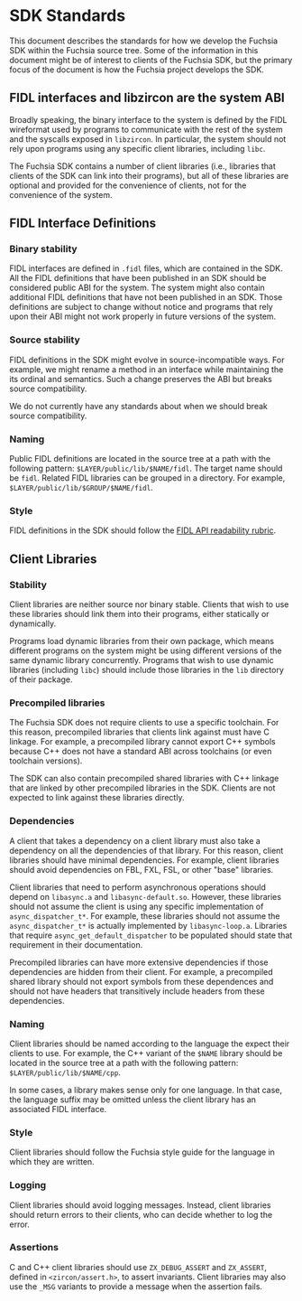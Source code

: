 SDK Standards
=============

This document describes the standards for how we develop the Fuchsia SDK within
the Fuchsia source tree. Some of the information in this document might be of
interest to clients of the Fuchsia SDK, but the primary focus of the document is
how the Fuchsia project develops the SDK.

## FIDL interfaces and libzircon are the system ABI

Broadly speaking, the binary interface to the system is defined by the FIDL
wireformat used by programs to communicate with the rest of the system and the
syscalls exposed in `libzircon`. In particular, the system should not rely upon
programs using any specific client libraries, including `libc`.

The Fuchsia SDK contains a number of client libraries (i.e., libraries that
clients of the SDK can link into their programs), but all of these libraries are
optional and provided for the convenience of clients, not for the convenience of
the system.

## FIDL Interface Definitions

### Binary stability

FIDL interfaces are defined in `.fidl` files, which are contained in the SDK.
All the FIDL definitions that have been published in an SDK should be considered
public ABI for the system. The system might also contain additional FIDL
definitions that have not been published in an SDK. Those definitions are
subject to change without notice and programs that rely upon their ABI might not
work properly in future versions of the system.

### Source stability

FIDL definitions in the SDK might evolve in source-incompatible ways. For
example, we might rename a method in an interface while maintaining the its
ordinal and semantics. Such a change preserves the ABI but breaks source
compatibility.

We do not currently have any standards about when we should break source
compatibility.

### Naming

Public FIDL definitions are located in the source tree at a path with the
following pattern: `$LAYER/public/lib/$NAME/fidl`. The target name should be
`fidl`. Related FIDL libraries can be grouped in a directory. For example,
`$LAYER/public/lib/$GROUP/$NAME/fidl`.

### Style

FIDL definitions in the SDK should follow the [FIDL API readability rubric].

## Client Libraries

### Stability

Client libraries are neither source nor binary stable. Clients that wish to use
these libraries should link them into their programs, either statically or
dynamically.

Programs load dynamic libraries from their own package, which means different
programs on the system might be using different versions of the same dynamic
library concurrently. Programs that wish to use dynamic libraries (including
`libc`) should include those libraries in the `lib` directory of their package.

### Precompiled libraries

The Fuchsia SDK does not require clients to use a specific toolchain. For this
reason, precompiled libraries that clients link against must have C linkage. For
example, a precompiled library cannot export C++ symbols because C++ does not
have a standard ABI across toolchains (or even toolchain versions).

The SDK can also contain precompiled shared libraries with C++ linkage that are
linked by other precompiled libraries in the SDK. Clients are not expected to
link against these libraries directly.

### Dependencies

A client that takes a dependency on a client library must also take a dependency
on all the dependencies of that library. For this reason, client libraries
should have minimal dependencies. For example, client libraries should avoid
dependencies on FBL, FXL, FSL, or other "base" libraries.

Client libraries that need to perform asynchronous operations should depend on
`libasync.a` and `libasync-default.so`. However, these libraries should not
assume the client is using any specific implementation of `async_dispatcher_t*`.
For example, these libraries should not assume the `async_dispatcher_t*` is
actually implemented by `libasync-loop.a`. Libraries that require
`async_get_default_dispatcher` to be populated should state that requirement in
their documentation.

Precompiled libraries can have more extensive dependencies if those dependencies
are hidden from their client. For example, a precompiled shared library should
not export symbols from these dependences and should not have headers that
transitively include headers from these dependencies.

### Naming

Client libraries should be named according to the language the expect their
clients to use. For example, the C++ variant of the `$NAME` library should be
located in the source tree at a path with the following pattern:
`$LAYER/public/lib/$NAME/cpp`.

In some cases, a library makes sense only for one language. In that case, the
language suffix may be omitted unless the client library has an associated
FIDL interface.

### Style

Client libraries should follow the Fuchsia style guide for the language in which
they are written.

### Logging

Client libraries should avoid logging messages. Instead, client libraries should
return errors to their clients, who can decide whether to log the error.

### Assertions

C and C++ client libraries should use `ZX_DEBUG_ASSERT` and `ZX_ASSERT`, defined
in `<zircon/assert.h>`, to assert invariants. Client libraries may also use the
`_MSG` variants to provide a message when the assertion fails.


[FIDL API readability rubric]: ../api/fidl.md
